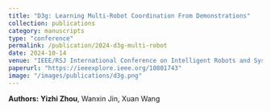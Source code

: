 ```yaml
---
title: "D3g: Learning Multi-Robot Coordination From Demonstrations"
collection: publications
category: manuscripts
type: "conference"
permalink: /publication/2024-d3g-multi-robot
date: 2024-10-14
venue: "IEEE/RSJ International Conference on Intelligent Robots and Systems (IROS), pp. 8898–8904"
paperurl: "https://ieeexplore.ieee.org/10801743"
image: "/images/publications/d3g.png"
---
```


**Authors:** **Yizhi Zhou**, Wanxin Jin, Xuan Wang  

